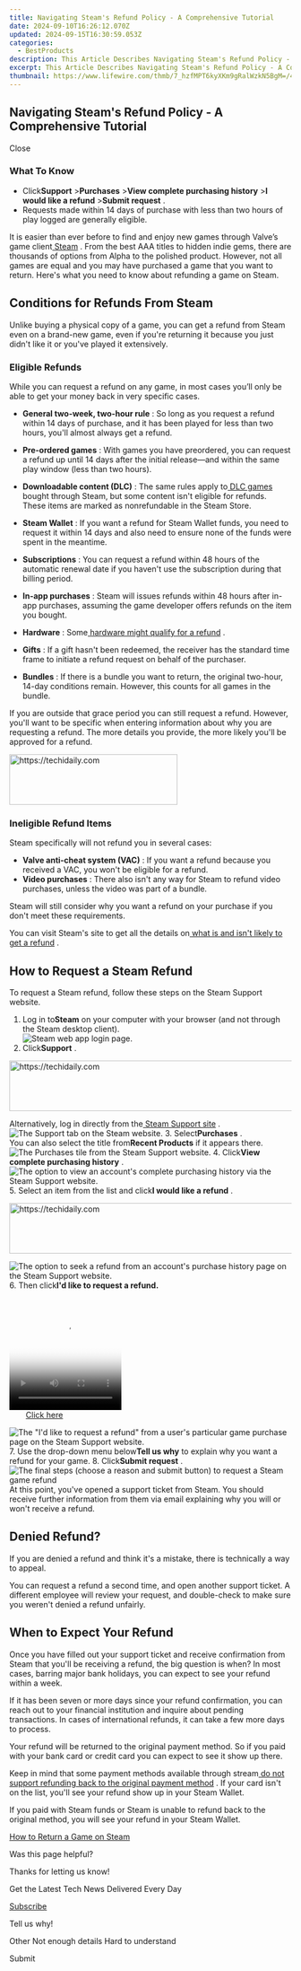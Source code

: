 ```yaml
---
title: Navigating Steam's Refund Policy - A Comprehensive Tutorial
date: 2024-09-10T16:26:12.070Z
updated: 2024-09-15T16:30:59.053Z
categories:
  - BestProducts
description: This Article Describes Navigating Steam's Refund Policy - A Comprehensive Tutorial
excerpt: This Article Describes Navigating Steam's Refund Policy - A Comprehensive Tutorial
thumbnail: https://www.lifewire.com/thmb/7_hzfMPT6kyXKm9gRalWzkN5BgM=/400x300/filters:no_upscale():max_bytes(150000):strip_icc():format(webp)/steam-refund-hero-5abf0e82c67335003772c998.jpg
---
```


## Navigating Steam's Refund Policy - A Comprehensive Tutorial

Close 

###  What To Know

* Click**Support** \>**Purchases** \>**View complete purchasing history** \>**I would like a refund** \>**Submit request** .
* Requests made within 14 days of purchase with less than two hours of play logged are generally eligible.

 It is easier than ever before to find and enjoy new games through Valve’s game client[ Steam](https://www.lifewire.com/what-is-steam-4177380) . From the best AAA titles to hidden indie gems, there are thousands of options from Alpha to the polished product. However, not all games are equal and you may have purchased a game that you want to return. Here's what you need to know about refunding a game on Steam. 

##  Conditions for Refunds From Steam 

 Unlike buying a physical copy of a game, you can get a refund from Steam even on a brand-new game, even if you're returning it because you just didn't like it or you've played it extensively.

### Eligible Refunds 

 While you can request a refund on any game, in most cases you’ll only be able to get your money back in very specific cases.

* **General two-week, two-hour rule** : So long as you request a refund within 14 days of purchase, and it has been played for less than two hours, you'll almost always get a refund.
* **Pre-ordered games** : With games you have preordered, you can request a refund up until 14 days after the initial release—and within the same play window (less than two hours).
* **Downloadable content (DLC)** : The same rules apply to[ DLC games](https://www.lifewire.com/what-is-dlc-in-gaming-how-does-it-work-4707377) bought through Steam, but some content isn't eligible for refunds. These items are marked as nonrefundable in the Steam Store.
* **Steam Wallet** : If you want a refund for Steam Wallet funds, you need to request it within 14 days and also need to ensure none of the funds were spent in the meantime.
* **Subscriptions** : You can request a refund within 48 hours of the automatic renewal date if you haven't use the subscription during that billing period.
* **In-app purchases** : Steam will issues refunds within 48 hours after in-app purchases, assuming the game developer offers refunds on the item you bought.

* **Hardware** : Some[ hardware might qualify for a refund](https://store.steampowered.com/hardware%5Forder%5Fterms) .
* **Gifts** : If a gift hasn't been redeemed, the receiver has the standard time frame to initiate a refund request on behalf of the purchaser.
* **Bundles** : If there is a bundle you want to return, the original two-hour, 14-day conditions remain. However, this counts for all games in the bundle.

 If you are outside that grace period you can still request a refund. However, you'll want to be specific when entering information about why you are requesting a refund. The more details you provide, the more likely you'll be approved for a refund. 

<!-- affiliate ads begin -->
<a href="https://aligracehair.sjv.io/c/5597632/2135355/19272" target="_top" id="2135355">
  <img src="//a.impactradius-go.com/display-ad/19272-2135355" border="0" alt="https://techidaily.com" width="300" height="90"/>
</a>
<img height="0" width="0" src="https://aligracehair.sjv.io/i/5597632/2135355/19272" style="position:absolute;visibility:hidden;" border="0" />
<!-- affiliate ads end -->

###  Ineligible Refund Items 

 Steam specifically will not refund you in several cases:

* **Valve anti-cheat system (VAC)** : If you want a refund because you received a VAC, you won't be eligible for a refund.
* **Video purchases** : There also isn't any way for Steam to refund video purchases, unless the video was part of a bundle.

 Steam will still consider why you want a refund on your purchase if you don't meet these requirements.

 You can visit Steam's site to get all the details on[ what is and isn't likely to get a refund](https://store.steampowered.com/steam%5Frefunds/) .

##  How to Request a Steam Refund 

 To request a Steam refund, follow these steps on the Steam Support website.

1. Log in to**Steam** on your computer with your browser (and not through the Steam desktop client).  
![Steam web app login page.](https://www.lifewire.com/thmb/ZG4mGivhKmjQ-rNqCMn6T1tsRRM=/1500x0/filters:no_upscale():max_bytes(150000):strip_icc():format(webp)/001_get-refund-on-steam-4161255-de698ea60fa0483b9a9e4391a56cf702.jpg)
2. Click**Support** .  

<!-- affiliate ads begin -->
<a href="https://appsumo.8odi.net/c/5597632/2123740/7443" target="_top" id="2123740">
  <img src="//a.impactradius-go.com/display-ad/7443-2123740" border="0" alt="https://techidaily.com" width="728" height="90"/>
</a>
<img height="0" width="0" src="https://appsumo.8odi.net/i/5597632/2123740/7443" style="position:absolute;visibility:hidden;" border="0" />
<!-- affiliate ads end -->

 Alternatively, log in directly from the[ Steam Support site](https://help.steampowered.com/) .  
![The Support tab on the Steam website.](https://www.lifewire.com/thmb/C1LTalKsoco7m5JTozkCez7FPaI=/1500x0/filters:no_upscale():max_bytes(150000):strip_icc():format(webp)/002_get-refund-on-steam-4161255-d2349bcc8c474bad8e511ee7fb88a79b.jpg)
3. Select**Purchases** .  
 You can also select the title from**Recent Products** if it appears there.  
![The Purchases tile from the Steam Support website.](https://www.lifewire.com/thmb/f8ycAMI-kcvzdz9UMZe4VsSDqvQ=/1500x0/filters:no_upscale():max_bytes(150000):strip_icc():format(webp)/003_get-refund-on-steam-4161255-d5e9187e1b1e4ef8a43e6f0b0dd257be.jpg)
4. Click**View complete purchasing history** .  
![The option to view an account's complete purchasing history via the Steam Support website.](https://www.lifewire.com/thmb/B9U9ViE7fX5_9oKzaEHHkGUkIN4=/1500x0/filters:no_upscale():max_bytes(150000):strip_icc():format(webp)/004_get-refund-on-steam-4161255-2e3cc788148441b8bf7a243c0437286e.jpg)
5. Select an item from the list and click**I would like a refund** .  

<!-- affiliate ads begin -->
<a href="https://ephamedtechinc.pxf.io/c/5597632/2135474/26400" target="_top" id="2135474">
  <img src="//a.impactradius-go.com/display-ad/26400-2135474" border="0" alt="https://techidaily.com" width="600" height="90"/>
</a>
<img height="0" width="0" src="https://ephamedtechinc.pxf.io/i/5597632/2135474/26400" style="position:absolute;visibility:hidden;" border="0" />
<!-- affiliate ads end -->

![The option to seek a refund from an account's purchase history page on the Steam Support website.](https://www.lifewire.com/thmb/DhlJqk-nUvJOeTt8ZO7-glKKxtU=/1500x0/filters:no_upscale():max_bytes(150000):strip_icc():format(webp)/005_get-refund-on-steam-4161255-9a77df913208470fa9964dc5b53eff71.jpg)
6. Then click**I'd like to request a refund.**  

<!-- affiliate ads begin -->
<span id="1374819">
					<video width="200" height="200" style="cursor:pointer"
           poster="//a.impactradius-go.com/display-clicktoplayimage/1374819.png"
           onclick="if(!this.playClicked){this.play();this.setAttribute('controls',true);this.playClicked=true;}">
	   <source src="//a.impactradius-go.com/display-ad/15852-1374819">
	   <img src="//a.impactradius-go.com/display-clicktoplayimage/1374819.png" style="border: none; height: 100%; width: 100%; object-fit: contain">
	</video>
	<div style="width:125px;text-align:center"><a href="javascript:window.open(decodeURIComponent('https%3A%2F%2Fthefitville.pxf.io%2Fc%2F5597632%2F1374819%2F15852'), '_blank');void(0);">Click here</a></div>
</span>
<img height="0" width="0" src="https://imp.pxf.io/i/5597632/1374819/15852" style="position:absolute;visibility:hidden;" border="0" />
<!-- affiliate ads end -->

![The "I'd like to request a refund" from a user's particular game purchase page on the Steam Support website.](https://www.lifewire.com/thmb/ZO29QhkTnWgMWu36cY5Zdiu-EsU=/1500x0/filters:no_upscale():max_bytes(150000):strip_icc():format(webp)/006_get-refund-on-steam-4161255-f9d0549aafc543c092866bd7e8924761.jpg)
7. Use the drop-down menu below**Tell us why** to explain why you want a refund for your game.
8. Click**Submit request** .  
![The final steps (choose a reason and submit button) to request a Steam game refund](https://www.lifewire.com/thmb/pU32vKA9duAUCYig-Q3IiWfSt2s=/1500x0/filters:no_upscale():max_bytes(150000):strip_icc():format(webp)/007_get-refund-on-steam-4161255-4828449c5ef84f4585b983aad0745508.jpg)  
 At this point, you've opened a support ticket from Steam. You should receive further information from them via email explaining why you will or won't receive a refund.

## Denied Refund? 

 If you are denied a refund and think it's a mistake, there is technically a way to appeal.

 You can request a refund a second time, and open another support ticket. A different employee will review your request, and double-check to make sure you weren't denied a refund unfairly.

##  When to Expect Your Refund 

 Once you have filled out your support ticket and receive confirmation from Steam that you'll be receiving a refund, the big question is when? In most cases, barring major bank holidays, you can expect to see your refund within a week.

 If it has been seven or more days since your refund confirmation, you can reach out to your financial institution and inquire about pending transactions. In cases of international refunds, it can take a few more days to process. 

 Your refund will be returned to the original payment method. So if you paid with your bank card or credit card you can expect to see it show up there.

 Keep in mind that some payment methods available through stream[ do not support refunding back to the original payment method](https://store.steampowered.com/steam%5Frefunds%5Fmethods) . If your card isn't on the list, you'll see your refund show up in your Steam Wallet.

 If you paid with Steam funds or Steam is unable to refund back to the original method, you will see your refund in your Steam Wallet.

[ How to Return a Game on Steam ](https://www.lifewire.com/return-game-on-steam-7570278) 

Was this page helpful?

Thanks for letting us know!

 Get the Latest Tech News Delivered Every Day

[ Subscribe ](https://www.lifewire.com/#) 

Tell us why!

 Other  Not enough details  Hard to understand 

 Submit 

<ins class="adsbygoogle"
     style="display:block"
     data-ad-format="autorelaxed"
     data-ad-client="ca-pub-7571918770474297"
     data-ad-slot="1223367746"></ins>

<ins class="adsbygoogle"
     style="display:block"
     data-ad-client="ca-pub-7571918770474297"
     data-ad-slot="8358498916"
     data-ad-format="auto"
     data-full-width-responsive="true"></ins>



